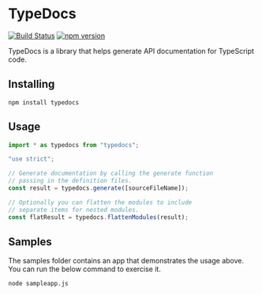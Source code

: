 # TypeDocs

[![Build Status](https://travis-ci.org/alvarorahul/TypeDocs.png?branch=master)](https://travis-ci.org/alvarorahul/TypeDocs)
[![npm version](https://badge.fury.io/js/typedocs.svg)](https://badge.fury.io/js/typedocs)

TypeDocs is a library that helps generate API documentation for TypeScript code.

<!-- ![alt text](https://raw.githubusercontent.com/alvarorahul/TypeDocs/master/TypeDocs.Samples/DocumentationWebPage.png "Documentation web page") -->

## Installing

```
npm install typedocs
```

## Usage

```ts
import * as typedocs from "typedocs";

"use strict";

// Generate documentation by calling the generate function
// passing in the definition files.
const result = typedocs.generate([sourceFileName]);

// Optionally you can flatten the modules to include
// separate items for nested modules.
const flatResult = typedocs.flattenModules(result);
```

## Samples

The samples folder contains an app that demonstrates the usage above. You can run the below command to exercise it.

```
node sampleapp.js
```
